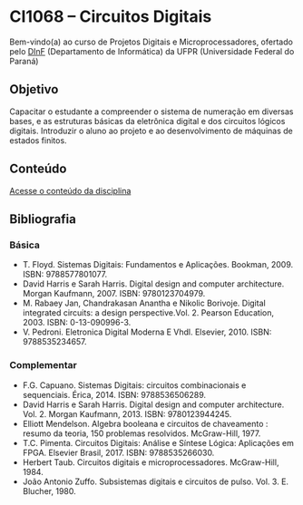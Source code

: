 # CI1068 – Circuitos Digitais

Bem-vindo(a) ao curso de Projetos Digitais e Microprocessadores, ofertado pelo [DInF](https://web.inf.ufpr.br/dinf/) (Departamento de Informática) da UFPR (Universidade Federal do Paraná)

## Objetivo

Capacitar o estudante a compreender o sistema de numeração em diversas bases, e as estruturas básicas da eletrônica digital e dos circuitos lógicos digitais. Introduzir o aluno ao projeto e ao desenvolvimento de máquinas de estados finitos.

## Conteúdo

[Acesse o conteúdo da disciplina](./conteudo.md)


## Bibliografia

### Básica

- T. Floyd. Sistemas Digitais: Fundamentos e Aplicações. Bookman, 2009. ISBN: 9788577801077.
- David Harris e Sarah Harris. Digital design and computer architecture. Morgan Kaufmann, 2007. ISBN: 9780123704979.
- M. Rabaey Jan, Chandrakasan Anantha e Nikolic Borivoje. Digital integrated circuits: a design perspective.Vol. 2. Pearson Education, 2003. ISBN: 0-13-090996-3.
- V. Pedroni. Eletronica Digital Moderna E Vhdl. Elsevier, 2010. ISBN: 9788535234657.

### Complementar

- F.G. Capuano. Sistemas Digitais: circuitos combinacionais e sequenciais. Érica, 2014. ISBN: 9788536506289.
- David Harris e Sarah Harris. Digital design and computer architecture. Vol. 2. Morgan Kaufmann, 2013. ISBN: 9780123944245.
- Elliott Mendelson. Algebra booleana e circuitos de chaveamento : resumo da teoria, 150 problemas resolvidos. McGraw-Hill, 1977.
- T.C. Pimenta. Circuitos Digitais: Análise e Síntese Lógica: Aplicações em FPGA. Elsevier Brasil, 2017. ISBN: 9788535266030.
- Herbert Taub. Circuitos digitais e microprocessadores. McGraw-Hill, 1984.
- João Antonio Zuffo. Subsistemas digitais e circuitos de pulso. Vol. 3. E. Blucher, 1980.

